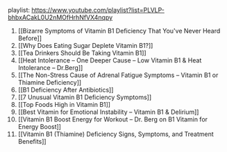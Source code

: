 playlist: https://www.youtube.com/playlist?list=PLVLP-bhbxACakL0U2nMOfHrhNfVX4nqpy

1. [[Bizarre Symptoms of Vitamin B1 Deficiency That You've Never Heard Before]]
2. [[Why Does Eating Sugar Deplete Vitamin B1?]]
3. [[Tea Drinkers Should Be Taking Vitamin B1]]
4. [[Heat Intolerance – One Deeper Cause – Low Vitamin B1 & Heat Intolerance – Dr.Berg]]
5. [[The Non-Stress Cause of Adrenal Fatigue Symptoms – Vitamin B1 or Thiamine Deficiency]]
6. [[B1 Deficiency After Antibiotics]]
7. [[7 Unusual Vitamin B1 Deficiency Symptoms]]
8. [[Top Foods High in Vitamin B1]]
9. [[Best Vitamin for Emotional Instability – Vitamin B1 & Delirium]]
10. [[Vitamin B1 Boost Energy for Workout – Dr. Berg on B1 Vitamin for Energy Boost]]
11. [[Vitamin B1 (Thiamine) Deficiency Signs, Symptoms, and Treatment Benefits]]